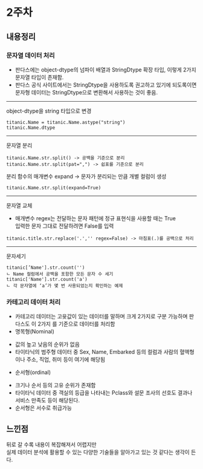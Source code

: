 # 2주차
 ## 내용정리
 ### 문자열 데이터 처리
 - 판다스에는 object-dtype의 넘파이 배열과 StringDtype 확장 타입, 이렇게 2가지 문자열 타입이 존재함.
 - 판다스 공식 사이트에서는 StringDtype을 사용하도록 권고하고 있기에 되도록이면 문자형 데이터는 StringDtype으로 변환해서 사용하는 것이 좋음.  
--- 
object-dtype을 string 타입으로 변경
 ```
titanic.Name = titanic.Name.astype("string")
titanic.Name.dtype
 ```
--- 
문자열 분리
 ```
titanic.Name.str.split() -> 공백을 기준으로 분리
titanic.Name.str.split(pat=",") -> 쉽표를 기준으로 분리
 ```
분리 함수의 매개변수 expand -> 문자가 분리되는 만큼 개별 컬럼이 생성
```
titanic.Name.str.split(expand=True)
```
---
문자열 교체
- 매개변수 regex는 전달하는 문자 패턴에 정규 표현식을 사용할 때는 True  
  입력한 문자 그대로 전달하려면 False를 입력 
```
titanic.title.str.replace('.','' regex=False) -> 마침표(.)를 공백으로 처리

```
---
문자세기 
```
titanic[’Name'].str.count('')
ㄴ Name 컬럼에서 공백을 포함한 모든 문자 수 세기
titanic['Name'].str.count('a')
ㄴ 각 문자열에 ‘a’가 몇 번 사용되었는지 확인하는 예제
```
 ### 카테고리 데이터 처리
- 카테고리 데이터는 고윳값이 있는 데이터를 말하며 크게 2가지로 구분 가능하며 판다스도 이 2가지
를 기준으로 데이터를 처리함
- 명목형(Nominal)
* 값의 높고 낮음의 순위가 없음
* 타이타닉의 범주형 데이터 중 Sex, Name, Embarked 등의 컬럼과 사람의 혈액형이나 주소, 직업, 취미 등이 여기에 해당됨
- 순서형(ordinal) 
* 크기나 순서 등의 고유 순위가 존재함
* 타이타닉 데이터 중 객실의 등급을 나타내는 Pclass와 설문 조사의 선호도 결과나 서비스 만족도 등이 해당된다.
* 순서형은 서수로 취급가능
 ## 느낀점
뒤로 갈 수록 내용이 복잡해져서 어렵지만  
실제 데이터 분석에 활용할 수 있는 다양한 기술들을 알아가고 있는 것 같다는 생각이 든다.
